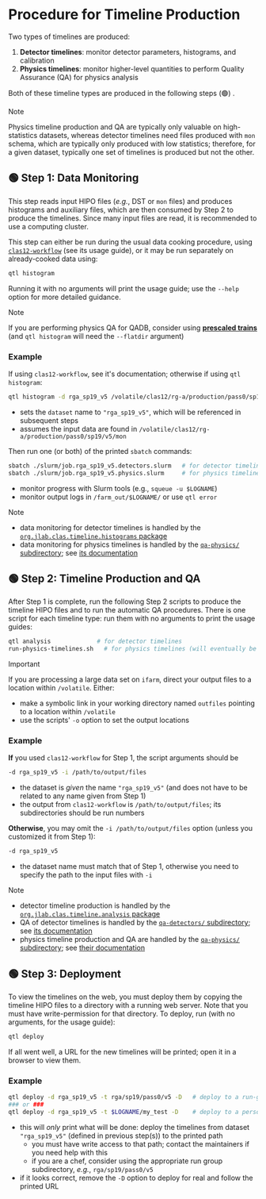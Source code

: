 # Procedure for Timeline Production

Two types of timelines are produced:
1. **Detector timelines**: monitor detector parameters, histograms, and calibration
1. **Physics timelines**: monitor higher-level quantities to perform Quality Assurance (QA) for physics analysis

Both of these timeline types are produced in the following steps (🟢) .

> [!NOTE]
> Physics timeline production and QA are typically only valuable on high-statistics datasets, whereas detector timelines need files produced with `mon` schema, which are typically only produced with low statistics; therefore, for a given dataset, typically one set of timelines is produced but not the other.

## 🟢 Step 1: Data Monitoring

This step reads input HIPO files (_e.g._, DST or `mon` files) and produces histograms and auxiliary files, which are then consumed by Step 2 to produce the timelines. Since many input files are read, it is recommended to use a computing cluster.

This step can either be run during the usual data cooking procedure, using [`clas12-workflow`](https://github.com/baltzell/clas12-workflow) (see its usage guide), or it may be run separately on already-cooked data using:
```bash
qtl histogram
```
Running it with no arguments will print the usage guide; use the `--help` option for more detailed guidance.

> [!NOTE]
> If you are performing physics QA for QADB, consider using [**prescaled trains**](/qa-physics/prescaler) (and `qtl histogram` will need the `--flatdir` argument)

### Example
If using `clas12-workflow`, see it's documentation; otherwise if using `qtl histogram`:
```bash
qtl histogram -d rga_sp19_v5 /volatile/clas12/rg-a/production/pass0/sp19/v5/mon
```
- sets the `dataset` name to `"rga_sp19_v5"`, which will be referenced in subsequent steps
- assumes the input data are found in `/volatile/clas12/rg-a/production/pass0/sp19/v5/mon`

Then run one (or both) of the printed `sbatch` commands:
```bash
sbatch ./slurm/job.rga_sp19_v5.detectors.slurm   # for detector timelines (need mon schema)
sbatch ./slurm/job.rga_sp19_v5.physics.slurm     # for physics timelines
```
- monitor progress with Slurm tools (e.g., `squeue -u $LOGNAME`)
- monitor output logs in `/farm_out/$LOGNAME/` or use `qtl error`

> [!NOTE]
> - data monitoring for detector timelines is handled by the [`org.jlab.clas.timeline.histograms` package](/src/main/java/org/jlab/clas/timeline/histograms)
> - data monitoring for physics timelines is handled by the [`qa-physics/` subdirectory](/qa-physics);
>   see [its documentation](/qa-physics/README.md)

## 🟢 Step 2: Timeline Production and QA

After Step 1 is complete, run the following Step 2 scripts to produce the timeline HIPO files and to run the automatic QA procedures. There is one script for each timeline type: run them with no arguments to print the usage guides:

```bash
qtl analysis             # for detector timelines
run-physics-timelines.sh   # for physics timelines (will eventually be combined with 'qtl analysis')
```

> [!IMPORTANT]
> If you are processing a large data set on `ifarm`, direct your output files to a location within `/volatile`. Either:
> - make a symbolic link in your working directory named `outfiles` pointing to a location within `/volatile`
> - use the scripts' `-o` option to set the output locations

### Example
**If** you used `clas12-workflow` for Step 1, the script arguments should be
```bash
-d rga_sp19_v5 -i /path/to/output/files
```
- the dataset is _given_ the name `"rga_sp19_v5"` (and does not have to be related to any name given from Step 1)
- the output from `clas12-workflow` is `/path/to/output/files`; its subdirectories should be run numbers

**Otherwise**, you may omit the `-i /path/to/output/files` option (unless you customized it from Step 1):
```bash
-d rga_sp19_v5
```
- the dataset name must match that of Step 1, otherwise you need to specify the path to the input files with `-i`


> [!NOTE]
> - detector timeline production is handled by the [`org.jlab.clas.timeline.analysis` package](/src/main/java/org/jlab/clas/timeline/analysis)
> - QA of detector timelines is handled by the [`qa-detectors/` subdirectory](/qa-detectors);
>   see [its documentation](/qa-detectors/README.md)
> - physics timeline production and QA are handled by the [`qa-physics/` subdirectory](/qa-physics);
>   see [their documentation](/qa-physics/README.md)

## 🟢 Step 3: Deployment

To view the timelines on the web, you must deploy them by copying the timeline HIPO files to a directory with a running web server. Note that you must have write-permission for that directory. To deploy, run (with no arguments, for the usage guide):

```bash
qtl deploy
```

If all went well, a URL for the new timelines will be printed; open it in a browser to view them.

### Example
```bash
qtl deploy -d rga_sp19_v5 -t rga/sp19/pass0/v5 -D   # deploy to a run-group web directory (for chefs)
### or ###
qtl deploy -d rga_sp19_v5 -t $LOGNAME/my_test -D    # deploy to a personal web directory (for testing)
```
- this will _only_ print what will be done: deploy the timelines from dataset `"rga_sp19_v5"` (defined in previous step(s)) to the printed path
  - you must have write access to that path; contact the maintainers if you need help with this
  - if you are a chef, consider using the appropriate run group subdirectory, _e.g._, `rga/sp19/pass0/v5`
- if it looks correct, remove the `-D` option to deploy for real and follow the printed URL
